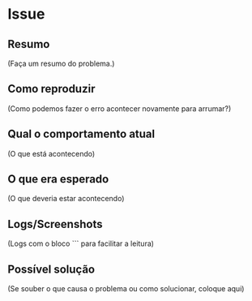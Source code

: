 # Issue

## Resumo

(Faça um resumo do problema.)

## Como reproduzir

(Como podemos fazer o erro acontecer novamente para arrumar?)

## Qual o comportamento atual

(O que está acontecendo)

## O que era esperado

(O que deveria estar acontecendo)

## Logs/Screenshots

(Logs com o bloco ``` para facilitar a leitura)

## Possível solução

(Se souber o que causa o problema ou como solucionar, coloque aqui)
